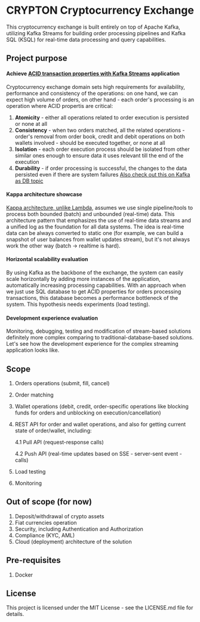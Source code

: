 # CRYPTON Cryptocurrency Exchange
This cryptocurrency exchange is built entirely on top of Apache Kafka, utilizing Kafka Streams for building order processing pipelines and Kafka SQL (KSQL) for real-time data processing and query capabilities.

## Project purpose

#### Achieve [ACID  transaction properties with Kafka Streams](https://www.youtube.com/watch?v=v2RJQELoM6Y) application
Cryptocurrency exchange domain sets high requirements for availability, performance and consistency of the operations:
on one hand, we can expect high volume of orders, on other hand - each order's processing is an operation where ACID propertis are critical:
1. <b>Atomicity</b> - either all operations related to order execution is persisted or none at all 
2. <b>Consistency</b> - when two orders matched, all the related operations - order's removal from order book, credit and debit operations on both wallets involved - should be executed together, or none at all
3. <b>Isolation</b> - each order execution process should be isolated from other similar ones enough to ensure data it uses relevant till the end of the execution  
4. <b>Durability</b> - if order processing is successful, the changes to the data persisted even if there are system failures
[Also check out this on Kafka as DB topic](https://www.kai-waehner.de/blog/2020/03/12/can-apache-kafka-replace-database-acid-storage-transactions-sql-nosql-data-lake/) 

#### Kappa architecture showcase
[Kappa architecture, unlike Lambda](https://www.kai-waehner.de/blog/2021/09/23/real-time-kappa-architecture-mainstream-replacing-batch-lambda/), assumes we use single pipeline/tools to process both bounded (batch) and unbounded (real-time) data.
This architecture pattern that emphasizes the use of real-time data streams and a unified log as the foundation for all data systems.
The idea is real-time data can be always converted to static one (for example, we can build a snapshot of user balances from wallet updates stream), 
but it's not always work the other way (batch -> realtime is hard).

#### Horizontal scalability evaluation
By using Kafka as the backbone of the exchange, the system can easily scale horizontally by adding more instances of the application, automatically increasing processing capabilities.
With an approach when we just use SQL database to get ACID properties for orders processing transactions, this database becomes a performance bottleneck of the system.
This hypothesis needs experiments (load testing).

#### Development experience evaluation
Monitoring, debugging, testing and modification of stream-based solutions definitely more complex comparing to traditional-database-based solutions. 
Let's see how the development experience for the complex streaming application looks like. 


## Scope
1. Orders operations (submit, fill, cancel)
2. Order matching
3. Wallet operations (debit, credit, order-specific operations like blocking funds for orders and unblocking on execution/cancellation)
4. REST API for order and wallet operations, and also for getting current state of order/wallet, including:

    4.1 Pull API (request-response calls)
   
    4.2 Push API (real-time updates based on SSE - server-sent event - calls)
5. Load testing
6. Monitoring

## Out of scope (for now)
1. Deposit/withdrawal of crypto assets
2. Fiat currencies operation
3. Security, including Authentication and Authorization
4. Compliance (KYC, AML)
5. Cloud (deployment) architecture of the solution

## Pre-requisites
1. Docker

## License
This project is licensed under the MIT License - see the LICENSE.md file for details.
